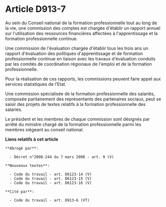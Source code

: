 # Article D913-7

Au sein du Conseil national de la formation professionnelle tout au long de la vie, une commission des comptes est chargée
d'établir un rapport annuel sur l'utilisation des ressources financières affectées à l'apprentissage et la formation
professionnelle continue.

Une commission de l'évaluation chargée d'établir tous les trois ans un rapport d'évaluation des politiques d'apprentissage et
de formation professionnelle continue en liaison avec les travaux d'évaluation conduits par les comités de coordination
régionaux de l'emploi et de la formation professionnelle.

Pour la réalisation de ces rapports, les commissions peuvent faire appel aux services statistiques de l'Etat.

Une commission spécialisée de la formation professionnelle des salariés, composée paritairement des représentants des
partenaires sociaux, peut se saisir des projets de textes relatifs à la formation professionnelle des salariés.

Le président et les membres de chaque commission sont désignés par arrêté du ministre chargé de la formation professionnelle
parmi les membres siégeant au conseil national.

**Liens relatifs à cet article**

	**Abrogé par**:

	  - Décret n°2008-244 du 7 mars 2008 - art. 9 (V)

	**Nouveaux textes**:

	  - Code du travail - art. D6123-14 (V)
	  - Code du travail - art. D6123-15 (V)
	  - Code du travail - art. D6123-16 (V)

	**Cité par**:

	  - Code du travail - art. D913-6 (VT)
